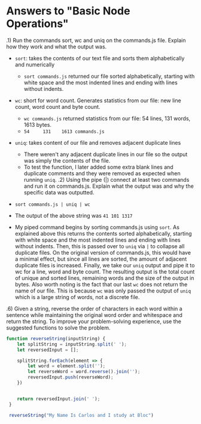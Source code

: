 # Answers to "Basic Node Operations"

.1) Run the commands sort, wc and uniq on the commands.js file. Explain how they work and what the output was.

* `sort`: takes the contents of our text file and sorts them alphabetically and numerically
  * `sort commands.js` returned our file sorted alphabetically, starting with white space and the most indented lines and ending with lines without indents.
* `wc`: short for word count. Generates statistics from our file: new line count, word count and byte count.
  * `wc commands.js` returned statistics from our file: 54 lines, 131 words, 1613 bytes.
  * `54     131    1613 commands.js`
* `uniq`: takes content of our file and removes adjacent duplicate lines
  * There weren't any adjacent duplicate lines in our file so the output was simply the contents of the file.
  * To test the function, I later added some extra blank lines and duplicate comments and they were removed as expected when running `uniq`.
.2) Using the pipe (|) connect at least two commands and run it on commands.js. Explain what the output was and why the specific data was outputted.

* `sort commands.js | uniq | wc`
* The output of the above string was `41 101 1317`
* My piped command begins by sorting commands.js using `sort`. As explained above this returns the contents sorted alphabetically, starting with white space and the most indented lines and ending with lines without indents. Then, this is passed over to `uniq` via `|` to collapse all duplicate files. On the original version of commands.js, this would have a minimal effect, but since all lines are sorted, the amount of adjacent duplicate files is increased. Finally, we take our `uniq` output and pipe it to wc for a line, word and byte count. The resulting output is the total count of unique and sorted lines, remaining words and the size of the output in bytes. Also worth noting is the fact that our last `wc` does not return the name of our file. This is because `wc` was only passed the output of `uniq` which is a large string of words, not a discrete file.

.6) Given a string, reverse the order of characters in each word within a sentence while maintaining the original word order and whitespace and return the string. To improve your problem-solving experience, use the suggested functions to solve the problem.
``` Javascript
function reverseString(inputString) {
    let splitString = inputString.split(' ');
    let reversedInput = [];

    splitString.forEach(element => {
        let word = element.split('');
        let reverseWord = word.reverse().join('');  
        reversedInput.push(reverseWord);
    })


    return reversedInput.join(' ');
 }

 reverseString("My Name Is Carlos and I study at Bloc")
```